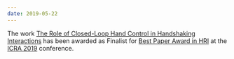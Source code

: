 ```yaml
---
date: 2019-05-22
---
```


The work [The Role of Closed-Loop Hand Control in Handshaking Interactions](/publications/icra-handshake/) has been awarded as Finalist for <a href="https://www.icra2019.org/program/awards" target="_blank" rel="noopener">Best Paper Award in HRI</a> at the <a href="https://www.icra2019.org/" target="_blank" rel="noopener">ICRA 2019</a> conference.
